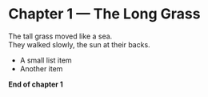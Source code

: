 # Chapter 1 — The Long Grass

The tall grass moved like a sea.  
They walked slowly, the sun at their backs.

- A small list item
- Another item

**End of chapter 1**